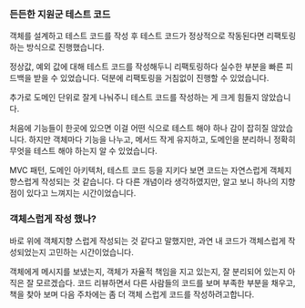### 든든한 지원군 테스트 코드

객체를 설계하고 테스트 코드를 작성 후 테스트 코드가 정상적으로 작동된다면 리팩토링하는 방식으로 진행했습니다.

정상값, 예외 값에 대해 테스트 코드를 작성해두니 리팩토링하다 실수한 부분을 빠른 피드백을 받을 수 있었습니다. 덕분에 리팩토링을 거침없이 진행할 수 있었습니다.



추가로 도메인 단위로 잘게 나눠주니 테스트 코드를 작성하는 게 크게 힘들지 않았습니다.

처음에 기능들이 한곳에 있으면 이걸 어떤 식으로 테스트 해야 하나 감이 잡히질 않았습니다. 하지만 객체마다 기능을 나누고, 메서드 작게 유지하고, 도메인을 분리하니 정확히 무엇을 테스트 해야 하는지 알 수 있었습니다.

MVC 패턴, 도메인 아키텍처, 테스트 코드 등을 지키다 보면 코드는 자연스럽게 객체지향스럽게 작성되는 것 같습니다. 다 다른 개념이라 생각하였지만, 알고 보니 하나의 지향점이 있다고 느껴지는 시간이었습니다.



### 객체스럽게 작성 했나?

바로 위에 객체지향 스럽게 작성되는 것 같다고 말했지만, 과연 내 코드가 객체스럽게 작성되었는지 고민하는 시간이었습니다.

객체에게 메시지를 보냈는지, 객체가 자율적 책임을 지고 있는지, 잘 분리되어 있는지 아직은 잘 모르겠습다. 코드 리뷰하면서 다른 사람들의 코드를 보며 부족한 부분을 채우고, 책을 찾아 보며 다음 주차에는 좀 더 객체 스럽게 코드를 작성하려고합니다.

